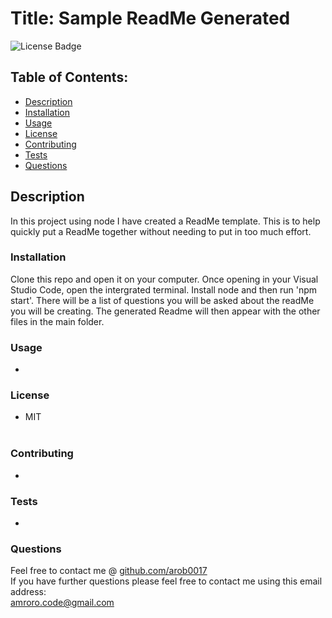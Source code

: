 # Title: Sample ReadMe Generated

  ![License Badge](https://img.shields.io/badge/license-MIT-yellowgreen)  
    
  ## Table of Contents: 
  * [Description](#description)
  * [Installation](#installation)
  * [Usage](#usage)
  * [License](#license)
  * [Contributing](#Contributing)
  * [Tests](#tests)
  * [Questions](#questions)  <br> 
  ## Description 
  In this project using node I have created a ReadMe template. This is to help quickly put a ReadMe together without needing to put in too much effort. <br>

  ### Installation 
  Clone this repo and open it on your computer. Once opening in your Visual Studio Code, open the intergrated terminal. Install node and then run 'npm start'. There will be a list of questions you will be asked about the readMe you will be creating. The generated Readme will then appear with the other files in the main folder. <br>

  ### Usage 
  - <br>
  ### License
  * MIT <br><br>

  ### Contributing 
  * 
  ### Tests 
  * 
  ### Questions 
  Feel free to contact me @ [github.com/arob0017](https://www.github.com/arob0017)<br>
  If you have further questions please feel free to contact me using this email address:<br>
  <amroro.code@gmail.com>
  